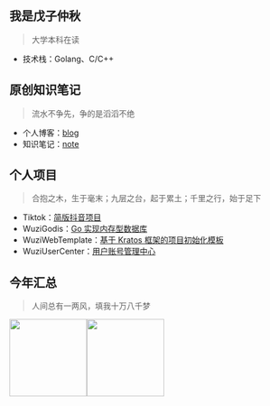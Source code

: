 ## 我是戊子仲秋
> 大学本科在读
* 技术栈：Golang、C/C++


## 原创知识笔记
> 流水不争先，争的是滔滔不绝
* 个人博客：[blog](https://blog.csdn.net/Locky136?type=blog)
* 知识笔记：[note](https://github.com/wuzizhongqiu/wuzi-study-note)


## 个人项目
> 合抱之木，生于毫末；九层之台，起于累土；千里之行，始于足下
* Tiktok：[简版抖音项目]()
* WuziGodis：[Go 实现内存型数据库]()
* WuziWebTemplate：[基于 Kratos 框架的项目初始化模板]()
* WuziUserCenter：[用户账号管理中心]()


## 今年汇总
> 人间总有一两风，填我十万八千梦

<img align="" height="137px" src="https://github-readme-stats.vercel.app/api?username=wuzizhongqiu&hide_title=true&hide_border=true&show_icons=true&include_all_commits=true&line_height=21&bg_color=0,EC6C6C,FFD479,FFFC79,73FA79&theme=graywhite&locale=cn" /><img align="" height="137px" src="https://github-readme-stats.vercel.app/api/top-langs/?username=wuzizhongqiu&hide_title=true&hide_border=true&layout=compact&bg_color=0,73FA79,73FDFF,D783FF&theme=graywhite&locale=cn" />



